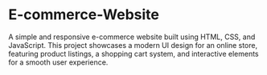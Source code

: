 # E-commerce-Website
A simple and responsive e-commerce website built using HTML, CSS, and JavaScript. This project showcases a modern UI design for an online store, featuring product listings, a shopping cart system, and interactive elements for a smooth user experience.

